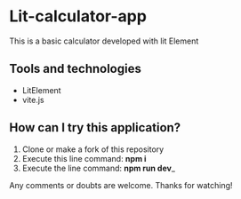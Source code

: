 # Lit-calculator-app
This is a basic calculator developed with lit Element

## Tools and technologies
* LitElement
* vite.js

## How can I try this application?
1. Clone or make a fork of this repository
2. Execute this line command: __npm i__
3. Execute the line command: __npm run dev___

Any comments or doubts are welcome. Thanks for watching!
